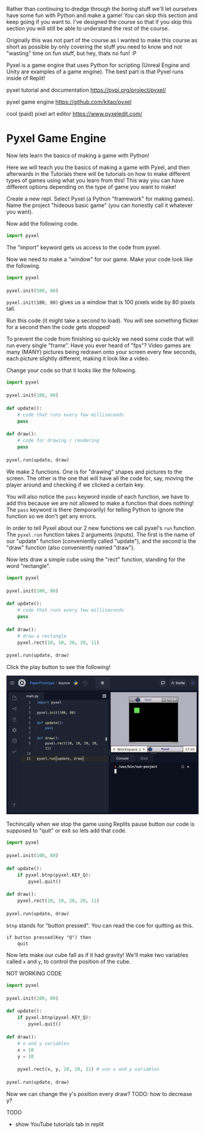 Rather than continuing to dredge through the boring stuff we'll let ourselves have some fun with Python and make a game! You can skip this section and keep going if you want to. I've designed the course so that if you skip this section you will still be able to understand the rest of the course. 

Originally this was not part of the course as I wanted to make this course as short as possible by only covering the stuff you need to know and not "wasting" time on fun stuff, but hey, thats no fun! :P

Pyxel is a game engine that uses Python for scripting (Unreal Engine and Unity are examples of a game engine). The best part is that Pyxel runs inside of Replit!

pyxel tutorial and documentation
https://pypi.org/project/pyxel/

pyxel game engine
https://github.com/kitao/pyxel

cool (paid) pixel art editor
https://www.pyxeledit.com/

# Pyxel Game Engine
Now lets learn the basics of making a game with Python!

Here we will teach you the basics of making a game with Pyxel, and then afterwards in the Tutorials there will be tutorials on how to make different types of games using what you learn from this! This way you can have different options depending on the type of game you want to make!

Create a new repl. Select Pyxel (a Python "framework" for making games). Name the project "hideous basic game" (you can honestly call it whatever you want).

Now add the following code.

```py
import pyxel
```

The "import" keyword gets us access to the code from pyxel.

Now we need to make a "window" for our game. Make your code look like the following.

```py
import pyxel

pyxel.init(100, 80)
```

`pyxel.init(100, 80)` gives us a window that is 100 pixels wide by 80 pixels tall. 

Run this code (it might take a second to load). You will see something flicker for a second then the code gets stopped!

To prevent the code from finishing so quickly we need some code that will run every single "frame". Have you ever heard of "fps"? Video games are many (MANY) pictures being redrawn onto your screen every few seconds, each picture slightly different, making it look like a video.

Change your code so that it looks like the following.

```py
import pyxel

pyxel.init(100, 80)

def update():
	# code that runs every few milliseconds
	pass

def draw():
    # code for drawing / rendering
    pass

pyxel.run(update, draw)
```

We make 2 functions. One is for "drawing" shapes and pictures to the screen. The other is the one that will have all the code for, say, moving the player around and checking if we clicked a certain key. 

You will also notice the `pass` keyword inside of each function, we have to add this because we are not allowed to make a function that does nothing! The `pass` keyword is there (temporarily) for telling Python to ignore the function so we don't get any errors.

In order to tell Pyxel about our 2 new functions we call pyxel's `run` function. The `pyxel.run` function takes 2 arguments (inputs). The first is the name of our "update" function (conveniently called "update"), and the second is the "draw" function (also conveniently named "draw").

Now lets draw a simple cube using the "rect" function, standing for the word "rectangle".

```py
import pyxel

pyxel.init(100, 80)

def update():
	# code that runs every few milliseconds
	pass

def draw():
    # draw a rectangle
    pyxel.rect(10, 10, 20, 20, 11)

pyxel.run(update, draw)
```

Click the play button to see the following!

![replit pyxel](/Assets/replit_pyxel.png)

Techincally when we stop the game using Replits pause button our code is supposed to "quit" or exit so lets add that code.

```py
import pyxel

pyxel.init(100, 80)

def update():
	if pyxel.btnp(pyxel.KEY_Q):
		pyxel.quit()

def draw():
    pyxel.rect(10, 10, 20, 20, 11)

pyxel.run(update, draw)
```

`btnp` stands for "button pressed". You can read the coe for quitting as this.

```
if button pressed(Key "Q") then 
    quit
```

Now lets make our cube fall as if it had gravity! We'll make two variables called `x` and `y`, to control the position of the cube.


NOT WORKING CODE
```py
import pyxel

pyxel.init(100, 80)

def update():
	if pyxel.btnp(pyxel.KEY_Q):
		pyxel.quit()

def draw():
	# x and y variables
	x = 10
	y = 10

    pyxel.rect(x, y, 20, 20, 11) # use x and y variables

pyxel.run(update, draw)
```

Now we can change the y's position every draw? TODO: how to decrease y?

TODO
- show YouTube tutorials tab in replit